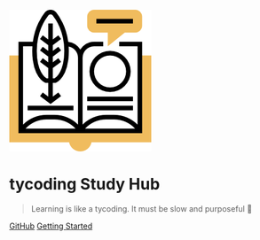 ![logo](_media/icon.png)

# tycoding Study Hub

> Learning is like a tycoding. It must be slow and purposeful :rocket:

[GitHub](https://github.com/tycoding/stydy)
[Getting Started](#tycoding)
